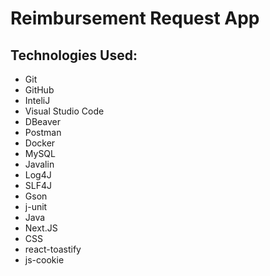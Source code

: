 # Reimbursement Request App

## Technologies Used:
- Git
- GitHub
- InteliJ
- Visual Studio Code
- DBeaver
- Postman
- Docker
- MySQL
- Javalin
- Log4J
- SLF4J
- Gson
- j-unit
- Java
- Next.JS
- CSS
- react-toastify
- js-cookie



